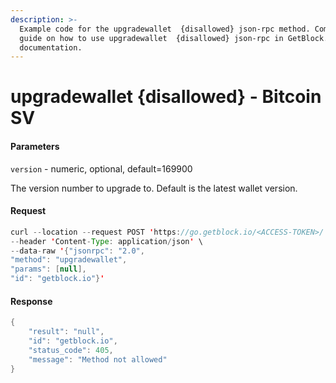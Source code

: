 ```yaml
---
description: >-
  Example code for the upgradewallet  {disallowed} json-rpc method. Сomplete
  guide on how to use upgradewallet  {disallowed} json-rpc in GetBlock.io Web3
  documentation.
---
```


# upgradewallet {disallowed} - Bitcoin SV

#### Parameters

`version` - numeric, optional, default=169900

The version number to upgrade to. Default is the latest wallet version.

#### Request

```java
curl --location --request POST 'https://go.getblock.io/<ACCESS-TOKEN>/' \
--header 'Content-Type: application/json' \
--data-raw '{"jsonrpc": "2.0",
"method": "upgradewallet",
"params": [null],
"id": "getblock.io"}'
```

#### Response

```java
{
    "result": "null",
    "id": "getblock.io",
    "status_code": 405,
    "message": "Method not allowed"
}
```
